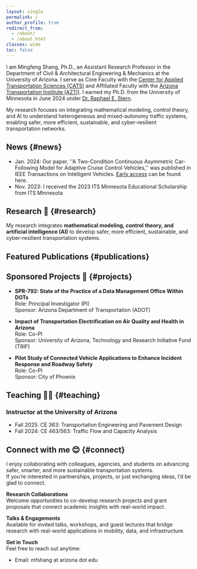 ```yaml
---
layout: single
permalink: /
author_profile: true
redirect_from: 
  - /about/
  - /about.html
classes: wide
toc: false
---
```

I am Mingfeng Shang, Ph.D., an Assistant Research Professor in the Department of Civil & Architectural Engineering & Mechanics at the University of Arizona. I serve as Core Faculty with the [Center for Applied Transportation Sciences (CATS)](https://appliedtransportation.arizona.edu/) and Affiliated Faculty with the [Arizona Transportation Institute (AZTI)](https://azti.arizona.edu/). I earned my Ph.D. from the University of Minnesota in June 2024 under [Dr. Raphael E. Stern](https://cse.umn.edu/cege/stern-raphael).

My research focuses on integrating mathematical modeling, control theory, and AI to understand heterogeneous and mixed-autonomy traffic systems, enabling safer, more efficient, sustainable, and cyber-resilient transportation networks. 




## News {#news}

* Jan. 2024: Our paper, ''A Two-Condition Continuous Asymmetric Car-Following Model for Adaptive Cruise Control Vehicles,'' was published in IEEE Transactions on Intelligent Vehicles. [Early access](https://ieeexplore.ieee.org/document/10380740) can be found here. 
* Nov. 2023: I received the 2023 ITS Minnesota Educational Scholarship from ITS Minnesota


## Research 🔬 {#research}


My research integrates **mathematical modeling, control theory, and artificial intelligence (AI)** to develop safer, more efficient, sustainable, and cyber-resilient transportation systems.  

<!---
---

### 1. Modeling & Simulation in Mixed Autonomy Traffic
![Modeling and Simulation](assets/research_modeling.png)

- Developed physically interpretable car-following models calibrated with real trajectory data.  
- Quantified how adaptive cruise control (ACC) vehicles influence traffic stability, throughput, and emissions.  
- Findings published in *IEEE Transactions on Intelligent Transportation Systems*, *IEEE Transactions on Intelligent Vehicles*, and *Transportation Research Part C*.  

---

### 2. Infrastructure Control in Mixed Autonomy
![Infrastructure Control](assets/research_control.png)

- Sponsored by MnDOT to adapt ramp metering and variable speed limits to traffic with ACC vehicles.  
- Created macroscopic models mapping car-following dynamics to flow characteristics.  
- Demonstrated 36% improvement in ramp metering performance compared to traditional methods.  

---

### 3. AI for Sustainable Transportation Systems
![AI and Sustainability](assets/research_ai_sustainability.png)

- Co-PI on *Impact of Transportation Electrification on Air Quality and Health in Arizona*.  
- Designed a multi-stage AI framework (with GANs) to classify automated and electric vehicles from limited traffic data.  
- Presented results at the 2025 Transportation Research Symposium in the Netherlands.
--->

## Featured Publications {#publications}


## Sponsored Projects 📝  {#projects}

- **SPR-792: State of the Practice of a Data Management Office Within DOTs**  
  Role: Principal Investigator (PI)     
  Sponsor: Arizona Department of Transportation (ADOT)  

- **Impact of Transportation Electrification on Air Quality and Health in Arizona**  
  Role: Co-PI           
  Sponsor: University of Arizona, Technology and Research Initiative Fund (TRIF)  

- **Pilot Study of Connected Vehicle Applications to Enhance Incident Response and Roadway Safety**  
  Role: Co-PI         
  Sponsor: City of Phoenix  


## Teaching 👨‍🏫 {#teaching}
### Instructor at the University of Arizona
- Fall 2025: CE 363: Transportation Engineering and Pavement Design
- Fall 2024: CE 463/563: Traffic Flow and Capacity Analysis


## Connect with me 😊 {#connect}
I enjoy collaborating with colleagues, agencies, and students on advancing safer, smarter, and more sustainable transportation systems.  
If you’re interested in partnerships, projects, or just exchanging ideas, I’d be glad to connect.

**Research Collaborations**  
Welcome opportunities to co-develop research projects and grant proposals that connect academic insights with real-world impact.

**Talks & Engagements**  
Available for invited talks, workshops, and guest lectures that bridge research with real-world applications in mobility, data, and infrastructure.

**Get in Touch**  
Feel free to reach out anytime:  
- Email: mfshang at arizona dot edu 

<!---
* Oct. 2023: I presented the joint work with [Dr. Shian Wang](https://www.shianwang.xyz/), ''Analytical characterization of cyberattacks on adaptive cruise
control vehicles'', at the Fall 2023 <em>CEGE Transportation Seminar</em>, Minneapolis, MN
* Sep. 2023: I presented my work ''Capacity implications of personalized adaptive cruise control'' at the <em>2023 IEEE 26th International Conference on Intelligent Transportation Systems (ITSC)</em>, Bilbao, Spain
* Jun. 2023: I presented my work ''Impacts of mixed autonomy traffic flow with adaptive cruise control vehicles on fuel consumption and emissions'' at the <em>2023 8th International Conference on Models and Technologies for Intelligent Transportation Systems (MT-ITS)</em>, Nice, France
* May. 2023: I received the [Matthew J. Huber Award](https://www.cts.umn.edu/education/awards/huber/recipients) from the Center for Transportation Studies (CTS) at the University of Minnesota
* Apr. 2023: I received the [2023-24 Doctoral Dissertation Fellowship](https://grad.umn.edu/news-events/news-overview/2023-2024-doctoral-dissertation-fellows) at the University of Minnesota
* Jan. 2023:  I presented my work ''Modeling adaptive cruise control vehicle dynamics: A two-condition continuous asymmetric car-following model'' at the <em>2023 Transportation Research Board 102nd Annual Meeting</em>, Washington DC
  



Like many other Jekyll-based GitHub Pages templates, academicpages makes you separate the website's content from its form. The content & metadata of your website are in structured markdown files, while various other files constitute the theme, specifying how to transform that content & metadata into HTML pages. You keep these various markdown (.md), YAML (.yml), HTML, and CSS files in a public GitHub repository. Each time you commit and push an update to the repository, the [GitHub pages](https://pages.github.com/) service creates static HTML pages based on these files, which are hosted on GitHub's servers free of charge.

Many of the features of dynamic content management systems (like Wordpress) can be achieved in this fashion, using a fraction of the computational resources and with far less vulnerability to hacking and DDoSing. You can also modify the theme to your heart's content without touching the content of your site. If you get to a point where you've broken something in Jekyll/HTML/CSS beyond repair, your markdown files describing your talks, publications, etc. are safe. You can rollback the changes or even delete the repository and start over -- just be sure to save the markdown files! Finally, you can also write scripts that process the structured data on the site, such as [this one](https://github.com/academicpages/academicpages.github.io/blob/master/talkmap.ipynb) that analyzes metadata in pages about talks to display [a map of every location you've given a talk](https://academicpages.github.io/talkmap.html).



A data-driven personal website
======
Like many other Jekyll-based GitHub Pages templates, academicpages makes you separate the website's content from its form. The content & metadata of your website are in structured markdown files, while various other files constitute the theme, specifying how to transform that content & metadata into HTML pages. You keep these various markdown (.md), YAML (.yml), HTML, and CSS files in a public GitHub repository. Each time you commit and push an update to the repository, the [GitHub pages](https://pages.github.com/) service creates static HTML pages based on these files, which are hosted on GitHub's servers free of charge.

Many of the features of dynamic content management systems (like Wordpress) can be achieved in this fashion, using a fraction of the computational resources and with far less vulnerability to hacking and DDoSing. You can also modify the theme to your heart's content without touching the content of your site. If you get to a point where you've broken something in Jekyll/HTML/CSS beyond repair, your markdown files describing your talks, publications, etc. are safe. You can rollback the changes or even delete the repository and start over -- just be sure to save the markdown files! Finally, you can also write scripts that process the structured data on the site, such as [this one](https://github.com/academicpages/academicpages.github.io/blob/master/talkmap.ipynb) that analyzes metadata in pages about talks to display [a map of every location you've given a talk](https://academicpages.github.io/talkmap.html).

Getting started
======
1. Register a GitHub account if you don't have one and confirm your e-mail (required!)
1. Fork [this repository](https://github.com/academicpages/academicpages.github.io) by clicking the "fork" button in the top right. 
1. Go to the repository's settings (rightmost item in the tabs that start with "Code", should be below "Unwatch"). Rename the repository "[your GitHub username].github.io", which will also be your website's URL.
1. Set site-wide configuration and create content & metadata (see below -- also see [this set of diffs](http://archive.is/3TPas) showing what files were changed to set up [an example site](https://getorg-testacct.github.io) for a user with the username "getorg-testacct")
1. Upload any files (like PDFs, .zip files, etc.) to the files/ directory. They will appear at https://[your GitHub username].github.io/files/example.pdf.  
1. Check status by going to the repository settings, in the "GitHub pages" section

Site-wide configuration
------
The main configuration file for the site is in the base directory in [_config.yml](https://github.com/academicpages/academicpages.github.io/blob/master/_config.yml), which defines the content in the sidebars and other site-wide features. You will need to replace the default variables with ones about yourself and your site's github repository. The configuration file for the top menu is in [_data/navigation.yml](https://github.com/academicpages/academicpages.github.io/blob/master/_data/navigation.yml). For example, if you don't have a portfolio or blog posts, you can remove those items from that navigation.yml file to remove them from the header. 

Create content & metadata
------
For site content, there is one markdown file for each type of content, which are stored in directories like _publications, _talks, _posts, _teaching, or _pages. For example, each talk is a markdown file in the [_talks directory](https://github.com/academicpages/academicpages.github.io/tree/master/_talks). At the top of each markdown file is structured data in YAML about the talk, which the theme will parse to do lots of cool stuff. The same structured data about a talk is used to generate the list of talks on the [Talks page](https://academicpages.github.io/talks), each [individual page](https://academicpages.github.io/talks/2012-03-01-talk-1) for specific talks, the talks section for the [CV page](https://academicpages.github.io/cv), and the [map of places you've given a talk](https://academicpages.github.io/talkmap.html) (if you run this [python file](https://github.com/academicpages/academicpages.github.io/blob/master/talkmap.py) or [Jupyter notebook](https://github.com/academicpages/academicpages.github.io/blob/master/talkmap.ipynb), which creates the HTML for the map based on the contents of the _talks directory).

**Markdown generator**

I have also created [a set of Jupyter notebooks](https://github.com/academicpages/academicpages.github.io/tree/master/markdown_generator
) that converts a CSV containing structured data about talks or presentations into individual markdown files that will be properly formatted for the academicpages template. The sample CSVs in that directory are the ones I used to create my own personal website at stuartgeiger.com. My usual workflow is that I keep a spreadsheet of my publications and talks, then run the code in these notebooks to generate the markdown files, then commit and push them to the GitHub repository.

How to edit your site's GitHub repository
------
Many people use a git client to create files on their local computer and then push them to GitHub's servers. If you are not familiar with git, you can directly edit these configuration and markdown files directly in the github.com interface. Navigate to a file (like [this one](https://github.com/academicpages/academicpages.github.io/blob/master/_talks/2012-03-01-talk-1.md) and click the pencil icon in the top right of the content preview (to the right of the "Raw | Blame | History" buttons). You can delete a file by clicking the trashcan icon to the right of the pencil icon. You can also create new files or upload files by navigating to a directory and clicking the "Create new file" or "Upload files" buttons. 

Example: editing a markdown file for a talk
![Editing a markdown file for a talk](/images/editing-talk.png)

For more info
------
More info about configuring academicpages can be found in [the guide](https://academicpages.github.io/markdown/). The [guides for the Minimal Mistakes theme](https://mmistakes.github.io/minimal-mistakes/docs/configuration/) (which this theme was forked from) might also be helpful.
--->
